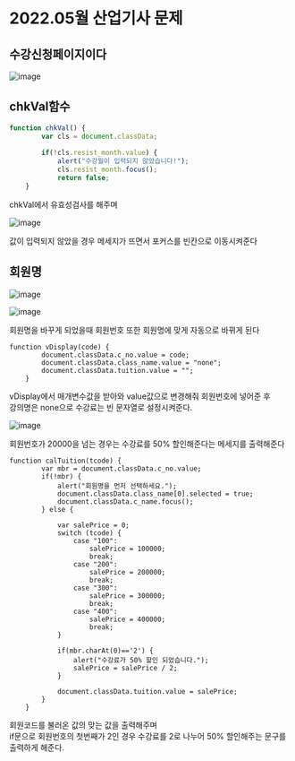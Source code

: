 # 2022.05월 산업기사 문제

## 수강신청페이지이다

![image](https://user-images.githubusercontent.com/97486300/207482536-5abd6805-64e7-4029-a0f9-73c4e3595af3.png)

## chkVal함수

```javaScript
function chkVal() {
		var cls = document.classData;
		
		if(!cls.resist_month.value) {
			alert("수강월이 입력되지 않았습니다!");
			cls.resist_month.focus();
			return false;
	}
```

chkVal에서 유효성검사를 해주며 

![image](https://user-images.githubusercontent.com/97486300/207495876-14a7cc20-a36b-44c8-b3f9-f1fb26014633.png)

값이 입력되지 않았을 경우 메세지가 뜨면서 포커스를 빈칸으로 이동시켜준다

## 회원명

![image](https://user-images.githubusercontent.com/97486300/207483360-0e7fb7f0-e8d1-4844-ba37-f119d4d3fe01.png)

![image](https://user-images.githubusercontent.com/97486300/207483415-3003307f-db2a-4d0f-a566-83565a3bf9c7.png)

회원명을 바꾸게 되었을때 회원번호 또한 회원명에 맞게 자동으로 바뀌게 된다

```
function vDisplay(code) {
		document.classData.c_no.value = code; 	
		document.classData.class_name.value = "none"; 
		document.classData.tuition.value = ""; 	
	}
```

vDisplay에서 매개변수값을 받아와 value값으로 변경해줘 회원번호에 넣어준 후 <br>
강의명은 none으로 수강료는 빈 문자열로 설정시켜준다.

![image](https://user-images.githubusercontent.com/97486300/207486765-101cde0d-8002-4218-b25f-90939c1cefc3.png)

회원번호가 20000을 넘는 경우는 수강료를 50% 할인해준다는 메세지를 출력해준다

```
function calTuition(tcode) {
		var mbr = document.classData.c_no.value;
		if(!mbr) {
			alert("회원명을 먼저 선택하세요.");
			document.classData.class_name[0].selected = true;
			document.classData.c_name.focus();
		} else {
			
			var salePrice = 0;
			switch (tcode) {
				case "100":
					salePrice = 100000;
					break;
				case "200":
					salePrice = 200000;
					break;
				case "300":
					salePrice = 300000;
					break;
				case "400":
					salePrice = 400000;
					break;
			}
			
			if(mbr.charAt(0)=='2') {
				alert("수강료가 50% 할인 되었습니다.");
				salePrice = salePrice / 2;
			}
			
			document.classData.tuition.value = salePrice;
		}
	}
```

회원코드를 불러온 값의 맞는 값을 출력해주며 <br>
if문으로 회원번호의 첫번째가 2인 경우 수강료를 2로 나누어 50% 할인해주는 문구를 출력하게 해준다.

